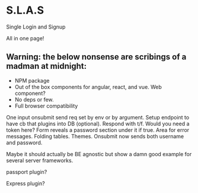 # S.L.A.S
Single Login and Signup

All in one page!

## Warning: the below nonsense are scribings of a madman at midnight:
- NPM package
- Out of the box components for angular, react, and vue. Web component?
- No deps or few.
- Full browser compatibility

One input onsubmit send req set by env or by argument. 
Setup endpoint to have cb that plugins into DB (optional). 
Respond with t/f. Would you need a token here?
Form reveals a password section under it if true. Area for error messages. 
Folding tables.
Themes.
Onsubmit now sends both username and password.

Maybe it should actually be BE agnostic but show a damn good example for several server frameworks. 

passport plugin?

Express plugin?
